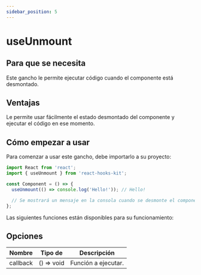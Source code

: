 ```yaml
---
sidebar_position: 5
---
```


# useUnmount

## Para que se necesita

Este gancho le permite ejecutar código cuando el componente está desmontado.

## Ventajas

Le permite usar fácilmente el estado desmontado del componente y ejecutar el código en ese momento.

## Cómo empezar a usar

Para comenzar a usar este gancho, debe importarlo a su proyecto:

```jsx
import React from 'react';
import { useUnmount } from 'react-hooks-kit';

const Component = () => {
  useUnmount(() => console.log('Hello!')); // Hello!

  // Se mostrará un mensaje en la consola cuando se desmonte el componente
};
```

Las siguientes funciones están disponibles para su funcionamiento:

## Opciones

| Nombre | Tipo de | Descripción |
| :---: | :---: | :---: |
| callback | () => void | Función a ejecutar. |
